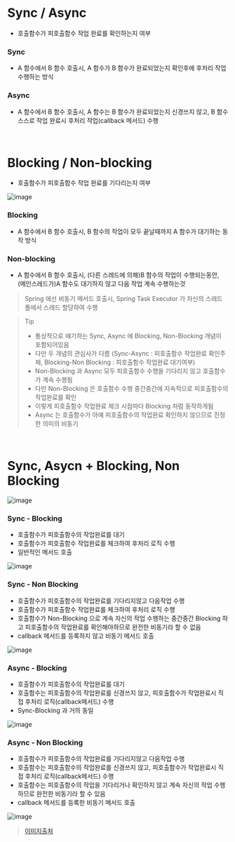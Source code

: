 # Sync / Async
* 호출함수가 피호출함수 작업 완료를 확인하는지 여부

### Sync
* A 함수에서 B 함수 호출시, A 함수가 B 함수가 완료되었는지 확인후에 후처리 작업 수행하는 방식

### Async
* A 함수에서 B 함수 호출시, A 함수는 B 함수가 완료되었는지 신경쓰지 않고, B 함수 스스로 작업 완료시 후처리 작업(callback 메서드) 수행

<br>

# Blocking / Non-blocking
* 호출함수가 피호출함수 작업 완료를 기다리는지 여부

![image](https://user-images.githubusercontent.com/48702893/109412553-05b62d00-79ec-11eb-90fc-61281cd34277.png)

### Blocking
* A 함수에서 B 함수 호출시, B 함수의 작업이 모두 끝날때까지 A 함수가 대기하는 동작 방식 

### Non-blocking
* A 함수에서 B 함수 호출시, (다른 스레드에 의해)B 함수의 작업이 수행되는동안, (메인스레드가)A 함수도 대기하지 않고 다음 작업 계속 수행하는것
> Spring 에선 비동기 메서드 호출시, Spring Task Executor 가 자신의 스레드 풀에서 스레드 할당하여 수행

> Tip
> * 통상적으로 얘기하는 Sync, Async 에 Blocking, Non-Blocking 개념이 포함되어있음
> * 다만 두 개념의 관심사가 다름 (Sync-Async : 피호출함수 작업완료 확인주체, Blocking-Non Blocking : 피호출함수 작업완료 대기여부)
> * Non-Blocking 과 Async 모두 피호출함수 수행을 기다리지 않고 호출함수가 계속 수행됨
> * 다만 Non-Blocking 은 호출함수 수행 중간중간에 지속적으로 피호출함수의 작업완료를 확인
> * 이렇게 피호출함수 작업완료 체크 시점마다 Blocking 처럼 동작하게됨
> * Async 는 호출함수가 아예 피호출함수의 작업완료 확인하지 않으므로 진정한 의미의 비동기

<br>

# Sync, Asycn + Blocking, Non Blocking

![image](https://user-images.githubusercontent.com/48702893/109412849-ac4efd80-79ed-11eb-97e0-301d16e4e7fb.png)

### Sync - Blocking
* 호출함수가 피호출함수의 작업완료를 대기
* 호출함수가 피호출함수 작업완료를 체크하여 후처리 로직 수행
* 일반적인 메서드 호출

![image](https://user-images.githubusercontent.com/48702893/109412880-e4eed700-79ed-11eb-977e-a9b960318dca.png)


### Sync - Non Blocking
* 호출함수가 피호출함수의 작업완료를 기다리지않고 다음작업 수행
* 호출함수가 피호출함수 작업완료를 체크하여 후처리 로직 수행
* 호출함수가 Non-Blocking 으로 계속 자신의 작업 수행하는 중간중간 Blocking 하고 피호출함수의 작업완료를 확인해야하므로 완전한 비동기라 할 수 없음
* callback 메서드를 등록하지 않고 비동기 메서드 호출 
 
![image](https://user-images.githubusercontent.com/48702893/109412875-ddc7c900-79ed-11eb-89a8-970374a1cc6a.png)

### Async - Blocking
* 호출함수가 피호출함수의 작업완료를 대기
* 호출함수는 피호출함수의 작업완료를 신경쓰지 않고, 피호출함수가 작업완료시 직접 후처리 로직(callback메서드) 수행
* Sync-Blocking 과 거의 동일
 
![image](https://user-images.githubusercontent.com/48702893/109412879-e1f3e680-79ed-11eb-944c-271d7f8332e9.png)

### Async - Non Blocking
* 호출함수가 피호출함수의 작업완료를 기다리지않고 다음작업 수행
* 호출함수는 피호출함수의 작업완료를 신경쓰지 않고, 피호출함수가 작업완료시 직접 후처리 로직(callback메서드) 수행
* 호출함수는 피호출함수의 작업을 기다리거나 확인하지 않고 계속 자신의 작업 수행하므로 완전한 비동기라 할 수 있음
* callback 메서드를 등록한 비동기 메서드 호출

![image](https://user-images.githubusercontent.com/48702893/109412882-e7513100-79ed-11eb-8d43-d18b2786486d.png)

> [이미지출처](http://homoefficio.github.io/2017/02/19/Blocking-NonBlocking-Synchronous-Asynchronous/)